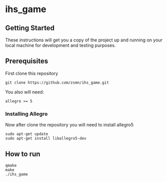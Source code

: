 # ihs_game

## Getting Started

These instructions will get you a copy of the project up and running on your local machine for development and testing purposes.

## Prerequisites

First clone this repository

```
git clone https://github.com/zsmn/ihs_game.git
```

You also will need:

```
allegro >= 5
```

### Installing Allegro

Now after clone the repository you will need to install allegro5 

```
sudo apt-get update
sudo apt-get install liballegro5-dev
```

## How to run

```
qmake
make
./ihs_game
```